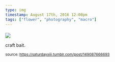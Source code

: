 ```yaml
---
type: img
timestamp: August 17th, 2016 12:00pm
tags: ["flower", "photography", "macro"]
---
```

####
<img src="https://saturdayxiii.github.io/media/149087666693.jpg"/>
                                                                                          
craft bait.
 
                                    
                
                
                
                
                                
<small>source: https://saturdayxiii.tumblr.com/post/149087666693</small>